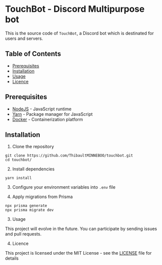 # TouchBot - Discord Multipurpose bot

This is the source code of `TouchBot`, a Discord bot which is destinated for users and servers.

## Table of Contents

* [Prerequisites](#prerequisites)
* [Installation](#installation)
* [Usage](#usage)
* [Licence](#licence)

## Prerequisites

* [NodeJS](https://nodejs.org/en/download/) - JavaScript runtime
* [Yarn](https://yarnpkg.com/) - Package manager for JavaScript
* [Docker](https://docs.docker.com/get-docker/) - Containerization platform

## Installation

1. Clone the repository

```shell
git clone https://github.com/ThibaultMINNEBOO/touchbot.git
cd touchbot/
```

2. Install dependencies

```shell
yarn install
```

3. Configure your environment variables into `.env` file

4. Apply migrations from Prisma

```shell
npx prisma generate
npx prisma migrate dev
```

3. Usage

This project will evolve in the future. You can participate by sending issues and pull requests.

4. Licence

This project is licensed under the MIT License - see the [LICENSE](LICENSE) file for details